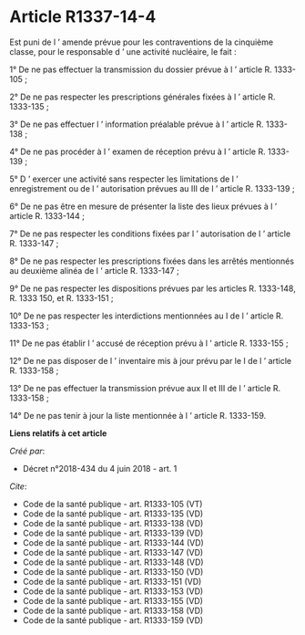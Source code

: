 # Article R1337-14-4

Est puni de l ’ amende prévue pour les contraventions de la cinquième classe, pour le responsable d ’ une activité nucléaire,
le fait : 

1° De ne pas effectuer la transmission du dossier prévue à l ’ article R. 1333-105 ; 

2° De ne pas respecter les prescriptions générales fixées à l ’ article R. 1333-135 ; 

3° De ne pas effectuer l ’ information préalable prévue à l ’ article R. 1333-138 ; 

4° De ne pas procéder à l ’ examen de réception prévu à l ’ article R. 1333-139 ; 

5° D ’ exercer une activité sans respecter les limitations de l ’ enregistrement ou de l ’ autorisation prévues au III de l ’
article R. 1333-139 ; 

6° De ne pas être en mesure de présenter la liste des lieux prévues à l ’ article R. 1333-144 ; 

7° De ne pas respecter les conditions fixées par l ’ autorisation de l ’ article R. 1333-147 ; 

8° De ne pas respecter les prescriptions fixées dans les arrêtés mentionnés au deuxième alinéa de l ’ article R. 1333-147 ; 

9° De ne pas respecter les dispositions prévues par les articles R. 1333-148, R. 1333 150, et R. 1333-151 ; 

10° De ne pas respecter les interdictions mentionnées au I de l ’ article R. 1333-153 ; 

11° De ne pas établir l ’ accusé de réception prévu à l ’ article R. 1333-155 ; 

12° De ne pas disposer de l ’ inventaire mis à jour prévu par le I de l ’ article R. 1333-158 ; 

13° De ne pas effectuer la transmission prévue aux II et III de l ’ article R. 1333-158 ; 

14° De ne pas tenir à jour la liste mentionnée à l ’ article R. 1333-159.

**Liens relatifs à cet article**

_Créé par_:

  - Décret n°2018-434 du 4 juin 2018 - art. 1

_Cite_:

  - Code de la santé publique - art. R1333-105 (VT)
  - Code de la santé publique - art. R1333-135 (VD)
  - Code de la santé publique - art. R1333-138 (VD)
  - Code de la santé publique - art. R1333-139 (VD)
  - Code de la santé publique - art. R1333-144 (VD)
  - Code de la santé publique - art. R1333-147 (VD)
  - Code de la santé publique - art. R1333-148 (VD)
  - Code de la santé publique - art. R1333-150 (VD)
  - Code de la santé publique - art. R1333-151 (VD)
  - Code de la santé publique - art. R1333-153 (VD)
  - Code de la santé publique - art. R1333-155 (VD)
  - Code de la santé publique - art. R1333-158 (VD)
  - Code de la santé publique - art. R1333-159 (VD)
